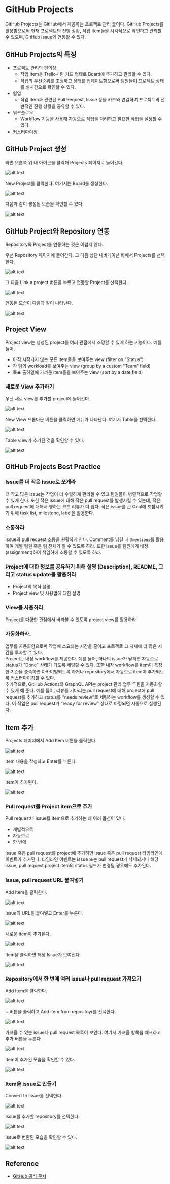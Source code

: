 # GitHub Projects

GitHub Projects는 GitHub에서 제공하는 프로젝트 관리 툴이다. GitHub Projects를 활용함으로써 현재 프로젝트의 진행 상황, 작업 item들을 시각적으로 확인하고 관리할 수 있으며, GitHub Issue와 연동할 수 있다.

## GitHub Projects의 특징
- 프로젝트 관리의 편의성
  - 작업 item을 Trello처럼 카드 형태로 Board에 추가하고 관리할 수 있다.
  - 작업의 우선순위를 조정하고 상태를 업데이트함으로써 팀원들이 프로젝트 상태를 실시간으로 확인할 수 있다.
- 협업
  - 작업 item과 관련된 Pull Request, Issue 등을 카드와 연결하여 프로젝트의 전반적인 진행 상황을 공유할 수 있다.
- 워크플로우
  - Workflow 기능을 사용해 자동으로 작업을 처리하고 필요한 작업을 설정할 수 있다.
- 커스터마이징

## GitHub Project 생성

<p>화면 오른쪽 위 내 아이콘을 클릭해 Projects 페이지로 들어간다.</p>

![alt text](images/07_github_projects/create_01.png)

<p>New Project를 클릭한다. 여기서는 Board를 생성한다.</p>

![alt text](images/07_github_projects/create_02.png)

<p>다음과 같이 생성된 모습을 확인할 수 있다.</p>

![alt text](images/07_github_projects/create_03.png)

## GitHub Project와 Repository 연동

<p>Repository와 Project를 연동하는 것은 어렵지 않다.</p>
<p>우선 Repository 페이지에 들어간다. 그 다음 상단 내비게이션 바에서 Projects를 선택한다.</p>

![alt text](images/07_github_projects/link-to-repo_01.png)

<p>그 다음 Link a project 버튼을 누르고 연동할 Project를 선택한다.</p>

![alt text](images/07_github_projects/link-to-repo_02.png)

<p>연동된 모습이 다음과 같이 나타난다.</p>

![alt text](images/07_github_projects/link-to-repo_03.png)

## Project View

Project view는 생성된 project를 여러 관점에서 조망할 수 있게 하는 기능이다. 예를 들어,

- 아직 시작되지 않는 모든 item들을 보여주는 view (filter on "Status")
- 각 팀의 workload를 보여주는 view (group by a custom "Team" field)
- 목표 출하일에 가까운 item들을 보여주는 view (sort by a date field)

### 새로운 View 추가하기

<p>우선 새로 view를 추가할 project에 들어간다.</p>

![alt text](images/07_github_projects/view_01.png)

<p>New View 드롭다운 버튼을 클릭하면 메뉴가 나타난다. 여기서 Table을 선택한다.</p>

![alt text](images/07_github_projects/view_02.png)

<p>Table view가 추가된 것을 확인할 수 있다.</p>

![alt text](images/07_github_projects/view_03.png)

## GitHub Projects Best Practice

### Issue를 더 작은 issue로 쪼개라
더 작고 많은 issue는 작업이 더 수월하게 관리될 수 있고 팀원들이 병렬적으로 작업할 수 있게 한다. 또한 작은 issue에 대해 작은 pull request를 발생시킬 수 있는데, 작은 pull request에 대해서 행하는 코드 리뷰가 더 쉽다.
작은 issue를 큰 Goal에 포함시키기 위해 task list, milestone, label을 활용한다.

### 소통하라
Issue와 pull request 소통을 원활하게 한다. Comment를 남길 때 ```@mentions```를 활용하여 개별 팀원 혹은 팀 전체가 알 수 있도록 하라. 또한 issue를 팀원에게 배정(assignment)하여 책임하에 소통할 수 있도록 하라.

### Project에 대한 정보를 공유하기 위해 설명 (Description), README, 그리고 status update를 활용하라

- Project의 목적 설명
- Project view 및 사용법에 대한 설명

### View를 사용하라
Project를 다양한 관점에서 바라볼 수 있도록 project view를 활용하라

### 자동화하라.
업무를 자동화함으로써 작업에 소요되는 시간을 줄이고 프로젝트 그 자체에 더 많은 시간을 투자할 수 있다. <br>
Project는 내장 workflow를 제공한다. 예를 들어, 하나의 issue가 닫히면 자동으로 status가 "Done" 상태가 되도록 세팅할 수 있다. 또한 내장 workflow를 item이 특정한 기준을 충족하면 아카이빙되도록 하거나 repository에서 자동으로 item이 추가되도록 커스터마이징할 수 있다.<br>
추가적으로, GitHub Actions와 GraphQL API는 project 관리 업무 루틴을 자동화할 수 있게 해 준다. 예를 들어, 리뷰를 기다리는 pull request에 대해 project에 pull request를 추가하고 status를 "needs review"로 세팅하는 workflow를 생성할 수 있다. 이 작업은 pull request가 "ready for review" 상태로 마킹되면 자동으로 실행된다.

## Item 추가

<p>Projects 페이지에서 Add Item 버튼을 클릭한다.</p>

![alt text](images/07_github_projects/add_item_01.png)

<p>Item 내용을 작성하고 Enter를 누른다.</p>

![alt text](images/07_github_projects/add_item_02.png)

<p>Item이 추가된다.</p>

![alt text](images/07_github_projects/add_item_03.png)

### Pull request를 Project item으로 추가

<p>Pull request나 issue를 item으로 추가하는 데 여러 옵션이 있다.</p>

- 개별적으로
- 자동으로
- 한 번에

<p>Issue 혹은 pull request를 project에 추가하면 issue 혹은 pull request 타임라인에 이벤트가 추가된다. 타임라인 이벤트는 issue 또는 pull request가 삭제되거나 해당 issue, pull request project item의 status 필드가 변경될 경우에도 추가된다.</p>

### Issue, pull request URL 붙여넣기

<p>Add Item을 클릭한다.</p>

![alt text](images/07_github_projects/issue_by_url_01.png)

<p>Issue의 URL을 붙여넣고 Enter를 누른다.</p>

![alt text](images/07_github_projects/issue_by_url_02.png)

<p>새로운 item이 추가된다.</p>

![alt text](images/07_github_projects/issue_by_url_03.png)

<p>Item을 클릭하면 해당 Issue가 보여진다.</p>

![alt text](images/07_github_projects/issue_by_url_04.png)

### Repository에서 한 번에 여러 issue나 pull request 가져오기

<p>Add Item을 클릭한다.</p>

![alt text](images/07_github_projects/bulk_import_01.png)

<p>+ 버튼을 클릭하고 Add item from repositoyr를 선택한다.</p>

![alt text](images/07_github_projects/bulk_import_02.png)

<p>가져올 수 있는 issue나 pull request 목록이 보인다. 여기서 가져올 항목을 체크하고 추가 버튼을 누른다.</p>

![alt text](images/07_github_projects/bulk_import_03.png)

<p>Item이 추가된 모습을 확인할 수 있다.</p>

![alt text](images/07_github_projects/bulk_import_04.png)

### Item을 issue로 만들기

<p>Convert to Issue를 선택한다.</p>

![alt text](images/07_github_projects/convert-to-issue_01.png)

<p>Issue를 추가할 repository를 선택한다.</p>

![alt text](images/07_github_projects/convert-to-issue_02.png)

<p>Issue로 변환된 모습을 확인할 수 있다.</p>

![alt text](images/07_github_projects/convert-to-issue_03.png)

## Reference
- [GitHub 공식 문서](https://docs.github.com/en/issues/planning-and-tracking-with-projects/learning-about-projects/about-projects)